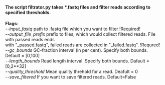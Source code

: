 #### The script filtrator.py takes *.fastq files and filter reads according to specified thresholds. 

**Flags**: \
*--input_fastq* path to .fastq file which you want to filter  !Required! \
*--output_file_prefix* prefix to files, which would collect filtered reads. File with passed reads ends \
with "_passed.fastq", failed reads are collected in "_failed.fastq". !Requred! \
*--gc_bounds* GC-fraction interval (in per cent). Specify both bounds. Default = [0,100] \
*--length_bounds* Read length interval. Specify both bounds. Dafault = [0,2**32] \
*--quality_threshold* Mean quality threhold for a read.  Deafult = 0\
*--save_filtered* If you want to save filtered reads. Default=False 
